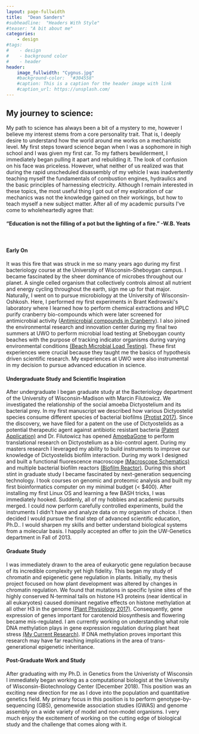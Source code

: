 ```yaml
---
layout: page-fullwidth
title:  "Dean Sanders"
#subheadline:  "Headers With Style"
#teaser: "A bit about me"
categories:
    - design
#tags:
#    - design
#    - background color
#    - header
header:
    image_fullwidth: "Cygnus.jpg"
    #background-color:  "#304558"
    #caption: This is a caption for the header image with link
    #caption_url: https://unsplash.com/
---
```

<h2>My journey to science:</h2>

<p>My path to science has always been a bit of a mystery to me, however I believe my interest stems from a core personality trait. That is, I deeply desire to understand how the world around me works on a mechanistic level. My first steps toward science began when I was a sophomore in high school and I was given my first car. To my fathers bewilderment, I immediately began pulling it apart and rebuilding it. The look of confusion on his face was priceless. However, what neither of us realized was that during the rapid unscheduled disassembly of my vehicle I was inadvertently teaching myself the fundamentals of combustion engines, hydraulics and the basic principles of harnessing electricity. Although I remain interested in these topics, the most useful thing I got out of my exploration of car mechanics was not the knowledge gained on their workings, but how to teach myself a new subject matter. After all of my academic pursuits I've come to wholeheartedly agree that:</p>

<h4>“Education is not the filling of a pot but the lighting of a fire.” -W.B. Yeats </h4>
<br>
<h4><strong>Early On</strong></h4>
<p>It was this fire that was struck in me so many years ago during my first bacteriology course at the University of Wisconsin-Sheboygan campus. I became fascinated by the sheer dominance of microbes throughout our planet. A single celled organism that collectively controls almost all nutrient and energy cycling throughout the earth, sign me up for that major. Naturally, I went on to pursue microbiology at the University of Wisconsin-Oshkosh. Here, I performed my first experiments in Brant Kedrowski's laboratory where I learned how to perform chemical extractions and HPLC purify cranberry bio-compounds which were later screened for antimicrobial activity (<a href="http://www.uwosh.edu/facstaff/kedrowsk/research">Antimicrobial compounds in Cranberry</a>). I also joined the environmental research and innovation center during my final two summers at UWO to perform microbial load testing at Sheboygan county beaches with the purpose of tracking indicator organisms during varying environmental conditions <a href="https://eric.uwosh.edu/environmental-health-testing/water-testing/">(Beach Microbial Load Testing)</a>. These first experiences were crucial because they taught me the basics of hypothesis driven scientific research. My experiences at UWO were also instrumental in my decision to pursue advanced education in science.</p>
<h4><strong>Undergraduate Study and Scientific Inspiration</strong></h4>
<p>After undergraduate I began graduate study at the Bacteriology department of the University of Wisconsin-Madison with Marcin Filutowicz. We investigated the relationship of the social amoeba Dictyostelium and its bacterial prey. In my first manuscript we described how various Dictyostelid species consume different species of bacterial biofilms <a href="https://www.ncbi.nlm.nih.gov/pubmed/28499132">(Protist 2017)</a>. Since the discovery, we have filed for a patent on the use of Dictyostelids as a potential therapeutic agent against antibiotic resistant bacteria <a href="https://patents.google.com/patent/US20140056850A1/en">(Patent Application)</a> and Dr. Filutowicz has opened <a href="http://amebagone.com">AmoebaGone</a> to perform translational research on Dictyostelium as a bio-control agent. During my masters research I leveraged my ability to build instruments to improve our knowledge of Dictyostelids biofilm interaction. During my work I designed and built a functional fluorescence macroscope <a href="https://github.com/Sandman2127/pdfs/tree/master/Macroscope">(Macroscope Schematics)</a> and multiple bacterial biofilm reactors <a href="https://github.com/Sandman2127/pdfs/blob/master/Biofilm_reactor.pdf">(Biofilm Reactor)</a>. During this short stint in graduate study I became fascinated by next-generation sequencing technology. I took courses on genomic and proteomic analysis and built my first bioinformatics computer on my minimal budget (< $400). After installing my first Linux OS and learning a few BASH tricks, I was immediately hooked. Suddenly, all of my hobbies and academic pursuits merged. I could now perform carefully controlled experiments, build the instruments I didn't have and analyze data on my organism of choice. I then decided I would pursue the final step of advanced scientific education, Ph.D.. I would sharpen my skills and better understand biological systems from a molecular basis. I happily accepted an offer to join the UW-Genetics department in Fall of 2013.</p>
<h4><strong>Graduate Study</strong></h4>
<p>I was immediately drawn to the area of eukaryotic gene regulation because of its incredible complexity yet high fidelity. This began my study of chromatin and epigenetic gene regulation in plants. Initially, my thesis project focused on how plant development was altered by changes in chromatin regulation. We found that mutations in specific lysine sites of the highly conserved N-terminal tails on histone H3 proteins (near identical in all eukaryotes) caused dominant negative effects on histone methylation at all other H3 in the genome <a href="https://www.ncbi.nlm.nih.gov/pmc/articles/PMC5373047/">(Plant Physiology 2017)</a>. Consequently, gene expression of genes important for carotenoid biosynthesis and flowering became mis-regulated. I am currently working on understanding what role DNA methylation plays in gene expression regulation during plant heat stress <a href="https://sandman2127.github.io/design/My_research/">(My Current Research)</a>. If DNA methylation proves important this research may have far reaching implications in the area of trans-generational epigenetic inheritance.</p>
<h4><strong>Post-Graduate Work and Study</strong></h4>
<p>After graduating with my Ph.D. in Genetics from the Univeristy of Wisconsin I immediately began working as a computational biologist at the University of Wisconsin-Biotechnology Center (December 2018). This position was an exciting new direction for me as I dove into the population and quantitative genetics field. My primary focus in this position is to perform genotype-by-sequencing (GBS), genomewide association studies (GWAS) and  genome assembly on a wide variety of model and non-model organisms. I very much enjoy the excitement of working on the cutting edge of biological study and the challenge that comes along with it.</p>  
